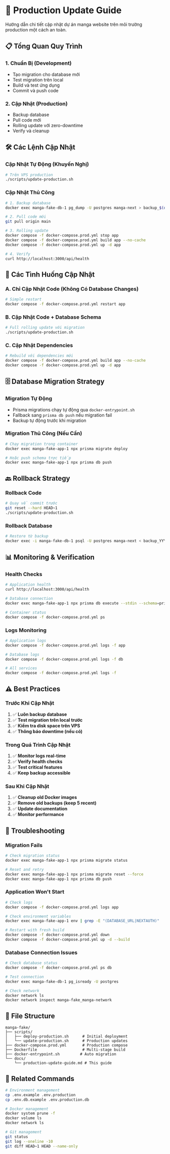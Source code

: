 # 🚀 Production Update Guide

Hướng dẫn chi tiết cập nhật dự án manga website trên môi trường production một cách an toàn.

## 📋 Tổng Quan Quy Trình

### 1. **Chuẩn Bị (Development)**
- Tạo migration cho database mới
- Test migration trên local
- Build và test ứng dụng
- Commit và push code

### 2. **Cập Nhật (Production)**
- Backup database
- Pull code mới
- Rolling update với zero-downtime
- Verify và cleanup

## 🛠️ Các Lệnh Cập Nhật

### **Cập Nhật Tự Động (Khuyến Nghị)**
```bash
# Trên VPS production
./scripts/update-production.sh
```

### **Cập Nhật Thủ Công**
```bash
# 1. Backup database
docker exec manga-fake-db-1 pg_dump -U postgres manga-next > backup_$(date +%Y%m%d_%H%M%S).sql

# 2. Pull code mới
git pull origin main

# 3. Rolling update
docker compose -f docker-compose.prod.yml stop app
docker compose -f docker-compose.prod.yml build app --no-cache
docker compose -f docker-compose.prod.yml up -d app

# 4. Verify
curl http://localhost:3000/api/health
```

## 🔄 Các Tình Huống Cập Nhật

### **A. Chỉ Cập Nhật Code (Không Có Database Changes)**
```bash
# Simple restart
docker compose -f docker-compose.prod.yml restart app
```

### **B. Cập Nhật Code + Database Schema**
```bash
# Full rolling update với migration
./scripts/update-production.sh
```

### **C. Cập Nhật Dependencies**
```bash
# Rebuild với dependencies mới
docker compose -f docker-compose.prod.yml build app --no-cache
docker compose -f docker-compose.prod.yml up -d app
```

## 🗄️ Database Migration Strategy

### **Migration Tự Động**
- Prisma migrations chạy tự động qua `docker-entrypoint.sh`
- Fallback sang `prisma db push` nếu migration fail
- Backup tự động trước khi migration

### **Migration Thủ Công (Nếu Cần)**
```bash
# Chạy migration trong container
docker exec manga-fake-app-1 npx prisma migrate deploy

# Hoặc push schema trực tiếp
docker exec manga-fake-app-1 npx prisma db push
```

## 🔙 Rollback Strategy

### **Rollback Code**
```bash
# Quay về commit trước
git reset --hard HEAD~1
./scripts/update-production.sh
```

### **Rollback Database**
```bash
# Restore từ backup
docker exec -i manga-fake-db-1 psql -U postgres manga-next < backup_YYYYMMDD_HHMMSS.sql
```

## 📊 Monitoring & Verification

### **Health Checks**
```bash
# Application health
curl http://localhost:3000/api/health

# Database connection
docker exec manga-fake-app-1 npx prisma db execute --stdin --schema=prisma/schema.prisma <<< "SELECT 1;"

# Container status
docker compose -f docker-compose.prod.yml ps
```

### **Logs Monitoring**
```bash
# Application logs
docker compose -f docker-compose.prod.yml logs -f app

# Database logs
docker compose -f docker-compose.prod.yml logs -f db

# All services
docker compose -f docker-compose.prod.yml logs -f
```

## ⚠️ Best Practices

### **Trước Khi Cập Nhật**
1. ✅ **Luôn backup database**
2. ✅ **Test migration trên local trước**
3. ✅ **Kiểm tra disk space trên VPS**
4. ✅ **Thông báo downtime (nếu có)**

### **Trong Quá Trình Cập Nhật**
1. ✅ **Monitor logs real-time**
2. ✅ **Verify health checks**
3. ✅ **Test critical features**
4. ✅ **Keep backup accessible**

### **Sau Khi Cập Nhật**
1. ✅ **Cleanup old Docker images**
2. ✅ **Remove old backups (keep 5 recent)**
3. ✅ **Update documentation**
4. ✅ **Monitor performance**

## 🚨 Troubleshooting

### **Migration Fails**
```bash
# Check migration status
docker exec manga-fake-app-1 npx prisma migrate status

# Reset and retry
docker exec manga-fake-app-1 npx prisma migrate reset --force
docker exec manga-fake-app-1 npx prisma db push
```

### **Application Won't Start**
```bash
# Check logs
docker compose -f docker-compose.prod.yml logs app

# Check environment variables
docker exec manga-fake-app-1 env | grep -E "(DATABASE_URL|NEXTAUTH)"

# Restart with fresh build
docker compose -f docker-compose.prod.yml down
docker compose -f docker-compose.prod.yml up -d --build
```

### **Database Connection Issues**
```bash
# Check database status
docker compose -f docker-compose.prod.yml ps db

# Test connection
docker exec manga-fake-db-1 pg_isready -U postgres

# Check network
docker network ls
docker network inspect manga-fake_manga-network
```

## 📁 File Structure

```
manga-fake/
├── scripts/
│   ├── deploy-production.sh      # Initial deployment
│   └── update-production.sh      # Production updates
├── docker-compose.prod.yml       # Production compose
├── Dockerfile                    # Multi-stage build
├── docker-entrypoint.sh         # Auto migration
└── docs/
    └── production-update-guide.md # This guide
```

## 🔗 Related Commands

```bash
# Environment management
cp .env.example .env.production
cp .env.db.example .env.production.db

# Docker management
docker system prune -f
docker volume ls
docker network ls

# Git management
git status
git log --oneline -10
git diff HEAD~1 HEAD --name-only
```
